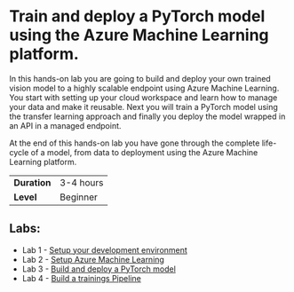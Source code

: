 # Train and deploy a PyTorch model using the Azure Machine Learning platform.

In this hands-on lab you are going to build and deploy your own trained vision model to a highly scalable endpoint using Azure Machine Learning.
You start with setting up your cloud workspace and learn how to manage your data and make it reusable. Next you will train a PyTorch model using the transfer learning approach and finally you deploy the model wrapped in an API in a managed endpoint.

At the end of this hands-on lab you have gone through the complete life-cycle of a model, from data to deployment using the Azure Machine Learning platform.

| | |
| --- | --- |
| **Duration** | 3-4 hours |
| **Level** | Beginner |

## Labs:

- Lab 1 - [Setup your development environment](Lab%201%20-%20Setup)
- Lab 2 - [Setup Azure Machine Learning](Lab%202%20-%20Setup%20AML)
- Lab 3 - [Build and deploy a PyTorch model](Lab%203%20-%20Build%20and%20deploy%20a%20PyTorch%20model)
- Lab 4 - [Build a trainings Pipeline](Lab%204%20-%20Build%20a%20trainings%20Pipeline)
